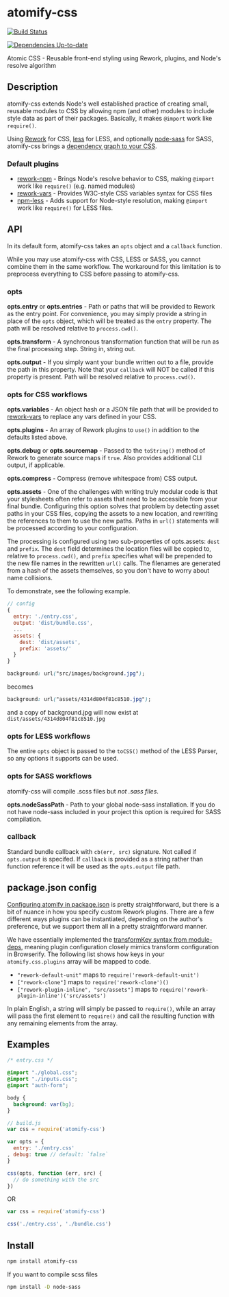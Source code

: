 atomify-css
===============

[![Build Status](https://travis-ci.org/atomify/atomify-css.svg?branch=master)](https://travis-ci.org/atomify/atomify-css)

[![Dependencies Up-to-date](https://david-dm.org/atomify/atomify-css.png)](https://david-dm.org/atomify/atomify-css)

Atomic CSS - Reusable front-end styling using Rework, plugins, and Node's resolve algorithm

## Description

atomify-css extends Node's well established practice of creating small, reusable modules to CSS by allowing npm (and other) modules to include style data as part of their packages. Basically, it makes `@import` work like `require()`.

Using [Rework](https://github.com/reworkcss/rework) for CSS, [less](https://github.com/less/less.js) for LESS, and optionally [node-sass](https://github.com/sass/node-sass) for SASS, atomify-css brings a [dependency graph to your CSS](http://techwraith.com/your-css-needs-a-dependency-graph-too.html).

### Default plugins

 * [rework-npm](https://github.com/conradz/rework-npm) - Brings Node's resolve behavior to CSS, making `@import` work like `require()` (e.g. named modules)
 * [rework-vars](https://github.com/reworkcss/rework-vars) - Provides W3C-style CSS variables syntax for CSS files
 * [npm-less](https://github.com/Raynos/npm-less) - Adds support for Node-style resolution, making `@import` work like `require()` for LESS files.

## API

In its default form, atomify-css takes an `opts` object and a `callback` function.

While you may use atomify-css with CSS, LESS or SASS, you cannot combine them in the same workflow. The workaround for this limitation is to preprocess everything to CSS before passing to atomify-css.

### opts

**opts.entry** or **opts.entries** - Path or paths that will be provided to Rework as the entry point. For convenience, you may simply provide a string in place of the `opts` object, which will be treated as the `entry` property. The path will be resolved relative to `process.cwd()`.

**opts.transform** - A synchronous transformation function that will be run as the final processing step. String in, string out.

**opts.output** - If you simply want your bundle written out to a file, provide the path in this property. Note that your `callback` will NOT be called if this property is present. Path will be resolved relative to `process.cwd()`.

### opts for CSS workflows

**opts.variables** - An object hash or a JSON file path that will be provided to [rework-vars](https://github.com/reworkcss/rework-vars) to replace any vars defined in your CSS.

**opts.plugins** - An array of Rework plugins to `use()` in addition to the defaults listed above.

**opts.debug** or **opts.sourcemap** - Passed to the `toString()` method of Rework to generate source maps if `true`. Also provides additional CLI output, if applicable.

**opts.compress** - Compress (remove whitespace from) CSS output.

**opts.assets** - One of the challenges with writing truly modular code is that your stylesheets often refer to assets that need to be accessible from your final bundle. Configuring this option solves that problem by detecting asset paths in your CSS files, copying the assets to a new location, and rewriting the references to them to use the new paths. Paths in `url()` statements will be processed according to your configuration.

The processing is configured using two sub-properties of opts.assets: `dest` and `prefix`. The `dest` field determines the location files will be copied to, relative to `process.cwd()`, and `prefix` specifies what will be prepended to the new file names in the rewritten `url()` calls. The filenames are generated from a hash of the assets themselves, so you don't have to worry about name collisions.

To demonstrate, see the following example.

```js
// config
{
  entry: './entry.css',
  output: 'dist/bundle.css',
  ...
  assets: {
    dest: 'dist/assets',
    prefix: 'assets/'
  }
}
```

```css
background: url("src/images/background.jpg");
```

becomes

```css
background: url("assets/4314d804f81c8510.jpg");
```

and a copy of background.jpg will now exist at `dist/assets/4314d804f81c8510.jpg`

### opts for LESS workflows

The entire `opts` object is passed to the `toCSS()` method of the LESS Parser, so any options it supports can be used.

### opts for SASS workflows

atomify-css will compile .scss files but *not .sass files*.

**opts.nodeSassPath** - Path to your global node-sass installation. If you do not have node-sass included in your project this option is required for SASS compilation.

### callback

Standard bundle callback with `cb(err, src)` signature. Not called if `opts.output` is specifed. If `callback` is provided as a string rather than function reference it will be used as the `opts.output` file path.

## package.json config

[Configuring atomify in package.json](https://github.com/Techwraith/atomify#packagejson-config) is pretty straightforward, but there is a bit of nuance in how you specify custom Rework plugins. There are a few different ways plugins can be instantiated, depending on the author's preference, but we support them all in a pretty straightforward manner.

We have essentially implemented the [transformKey syntax from module-deps](https://github.com/substack/module-deps#packagejson-transformkey), meaning plugin configuration closely mimics transform configuration in Browserify. The following list shows how keys in your `atomify.css.plugins` array will be mapped to code.

 * `"rework-default-unit"` maps to `require('rework-default-unit')`
 * `["rework-clone"]` maps to `require('rework-clone')()`
 * `["rework-plugin-inline", "src/assets"]` maps to `require('rework-plugin-inline')('src/assets')`

In plain English, a string will simply be passed to `require()`, while an array will pass the first element to `require()` and call the resulting function with any remaining elements from the array.

## Examples

```css
/* entry.css */

@import "./global.css";
@import "./inputs.css";
@import "auth-form";

body {
  background: var(bg);
}
```

```js
// build.js
var css = require('atomify-css')

var opts = {
  entry: './entry.css'
, debug: true // default: `false`
}

css(opts, function (err, src) {
  // do something with the src
})
```

OR

```js
var css = require('atomify-css')

css('./entry.css', './bundle.css')
```

## Install

```bash
npm install atomify-css
```

If you want to compile scss files


```bash
npm install -D node-sass
```